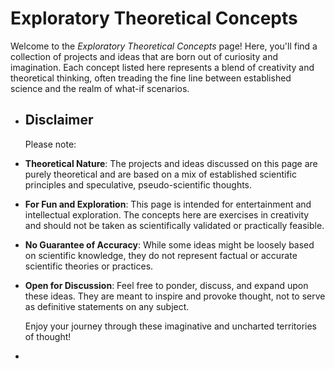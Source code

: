 # Exploratory Theoretical Concepts

Welcome to the *Exploratory Theoretical Concepts* page! Here, you'll find a collection of projects and ideas that are born out of curiosity and imagination. Each concept listed here represents a blend of creativity and theoretical thinking, often treading the fine line between established science and the realm of what-if scenarios.
- ## Disclaimer
  
  Please note:
- **Theoretical Nature**: The projects and ideas discussed on this page are purely theoretical and are based on a mix of established scientific principles and speculative, pseudo-scientific thoughts.
- **For Fun and Exploration**: This page is intended for entertainment and intellectual exploration. The concepts here are exercises in creativity and should not be taken as scientifically validated or practically feasible.
- **No Guarantee of Accuracy**: While some ideas might be loosely based on scientific knowledge, they do not represent factual or accurate scientific theories or practices.
- **Open for Discussion**: Feel free to ponder, discuss, and expand upon these ideas. They are meant to inspire and provoke thought, not to serve as definitive statements on any subject.
  
  Enjoy your journey through these imaginative and uncharted territories of thought!
-